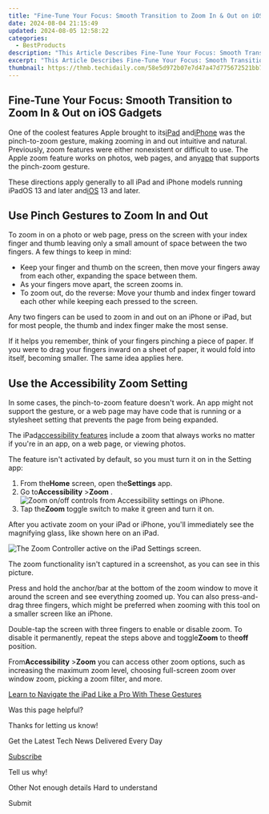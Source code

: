 ```yaml
---
title: "Fine-Tune Your Focus: Smooth Transition to Zoom In & Out on iOS Gadgets"
date: 2024-08-04 21:15:49
updated: 2024-08-05 12:58:22
categories:
  - BestProducts
description: "This Article Describes Fine-Tune Your Focus: Smooth Transition to Zoom In & Out on iOS Gadgets"
excerpt: "This Article Describes Fine-Tune Your Focus: Smooth Transition to Zoom In & Out on iOS Gadgets"
thumbnail: https://thmb.techidaily.com/58e5d972b07e7d47a47d775672521bb7b4d26dbdad2027a1e368bc81a0dd6f11.jpg
---
```


## Fine-Tune Your Focus: Smooth Transition to Zoom In & Out on iOS Gadgets
 One of the coolest features Apple brought to its[iPad](https://www.lifewire.com/ipad-comparison-chart-1994214) and[iPhone](https://www.lifewire.com/pick-best-iphone-for-you-1999293) was the pinch-to-zoom gesture, making zooming in and out intuitive and natural. Previously, zoom features were either nonexistent or difficult to use. The Apple zoom feature works on photos, web pages, and any[app](https://www.lifewire.com/what-are-apps-1616114) that supports the pinch-zoom gesture.

 These directions apply generally to all iPad and iPhone models running iPadOS 13 and later and[iOS](https://www.lifewire.com/what-is-ios-1994355) 13 and later.

## Use Pinch Gestures to Zoom In and Out

 To zoom in on a photo or web page, press on the screen with your index finger and thumb leaving only a small amount of space between the two fingers. A few things to keep in mind:

* Keep your finger and thumb on the screen, then move your fingers away from each other, expanding the space between them.
* As your fingers move apart, the screen zooms in.
* To zoom out, do the reverse: Move your thumb and index finger toward each other while keeping each pressed to the screen.

 Any two fingers can be used to zoom in and out on an iPhone or iPad, but for most people, the thumb and index finger make the most sense.

 If it helps you remember, think of your fingers pinching a piece of paper. If you were to drag your fingers inward on a sheet of paper, it would fold into itself, becoming smaller. The same idea applies here.

## Use the Accessibility Zoom Setting

 In some cases, the pinch-to-zoom feature doesn't work. An app might not support the gesture, or a web page may have code that is running or a stylesheet setting that prevents the page from being expanded.

 The iPad[accessibility features](https://www.lifewire.com/ipad-accessibility-guide-1994516) include a zoom that always works no matter if you're in an app, on a web page, or viewing photos.

 The feature isn't activated by default, so you must turn it on in the Setting app:

1. From the**Home** screen, open the**Settings** app.
2. Go to**Accessibility** \>**Zoom** .  
![Zoom on/off controls from Accessibility settings on iPhone.](https://www.lifewire.com/thmb/cS_QFqDZAZCEVSz7PhhLoQrostE=/1500x0/filters:no_upscale():max_bytes(150000):strip_icc():format(webp)/001_zoom-in-and-zoom-out-on-iphone-or-ipad-4103821-3e4e11cb4f314eed98cf5bb5fe4a626b.jpg)
3. Tap the**Zoom** toggle switch to make it green and turn it on.

 After you activate zoom on your iPad or iPhone, you'll immediately see the magnifying glass, like shown here on an iPad.

![The Zoom Controller active on the iPad Settings screen.](https://www.lifewire.com/thmb/EipYjm8W7i-5qc10PcgnA-Dvn6c=/1500x0/filters:no_upscale():max_bytes(150000):strip_icc():format(webp)/002_zoom-in-and-zoom-out-on-iphone-or-ipad-4103821-01673536937444dbb25106df5e2ea2d5.jpg)

 The zoom functionality isn't captured in a screenshot, as you can see in this picture.

 Press and hold the anchor/bar at the bottom of the zoom window to move it around the screen and see everything zoomed up. You can also press-and-drag three fingers, which might be preferred when zooming with this tool on a smaller screen like an iPhone.

 Double-tap the screen with three fingers to enable or disable zoom. To disable it permanently, repeat the steps above and toggle**Zoom** to the**off** position.

 From**Accessibility** \>**Zoom** you can access other zoom options, such as increasing the maximum zoom level, choosing full-screen zoom over window zoom, picking a zoom filter, and more.

[Learn to Navigate the iPad Like a Pro With These Gestures](https://www.lifewire.com/learn-to-navigate-ipad-with-gestures-1994519)

Was this page helpful?

Thanks for letting us know!

 Get the Latest Tech News Delivered Every Day

[Subscribe](https://www.lifewire.com/#)

Tell us why!

 Other  Not enough details  Hard to understand

 Submit

<ins class="adsbygoogle"
     style="display:block"
     data-ad-format="autorelaxed"
     data-ad-client="ca-pub-7571918770474297"
     data-ad-slot="1223367746"></ins>



<ins class="adsbygoogle"
     style="display:block"
     data-ad-client="ca-pub-7571918770474297"
     data-ad-slot="8358498916"
     data-ad-format="auto"
     data-full-width-responsive="true"></ins>
